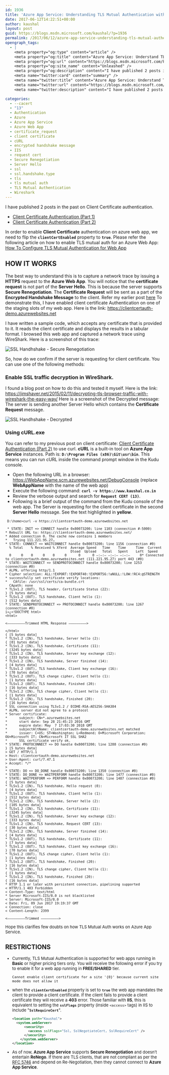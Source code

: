 ```yaml
---
id: 1936
title: 'Azure App Service: Understanding TLS Mutual Authentication with Web App'
date: 2017-06-12T14:22:51+00:00
author: kaushal
layout: post
guid: https://blogs.msdn.microsoft.com/kaushal/?p=1936
permalink: /2017/06/12/azure-app-service-understanding-tls-mutual-authentication-with-web-app/
opengraph_tags:
  - |
    <meta property="og:type" content="article" />
    <meta property="og:title" content="Azure App Service: Understand TLS Mutual Authentication" />
    <meta property="og:url" content="https://blogs.msdn.microsoft.com/kaushal/?p=1936" />
    <meta property="og:site_name" content="Unleashed" />
    <meta property="og:description" content="I have published 2 posts in the past on Client Certificate authentication. Client Certificate Authentication (Part 1) Client Certificate Authentication (Part 2) In order to enable Client Certificate authentication on azure web app, we need to flip the clientCertEnabled property to true. Please refer the following article on how to enable TLS mutual auth for..." />
    <meta name="twitter:card" content="summary" />
    <meta name="twitter:title" content="Azure App Service: Understand TLS Mutual Authentication" />
    <meta name="twitter:url" content="https://blogs.msdn.microsoft.com/kaushal/?p=1936" />
    <meta name="twitter:description" content="I have published 2 posts in the past on Client Certificate authentication. Client Certificate Authentication (Part 1) Client Certificate Authentication (Part 2) In order to enable Client Certificate authentication on azure web app, we need to flip the clientCertEnabled property to true. Please refer the following article on how to enable TLS mutual auth for..." />

categories:
  - --cacert
  - "13"
  - Authentication
  - Azure
  - Azure App Service
  - Azure Web App
  - certificate_request
  - client certificate
  - cURL
  - encrypted handshake message
  - IIS
  - request cert
  - Secure Renegotiation
  - Server Hello
  - ssl
  - ssl.handshake.type
  - tls
  - tls mutual auth
  - TLS Mutual Authentication
  - Wireshark
---
```

I have published 2 posts in the past on Client Certificate authentication.

  * [Client Certificate Authentication (Part 1)](https://kaushalp.github.io/2015/05/27/client-certificate-authentication-part-1/)
  * [Client Certificate Authentication (Part 2)](https://kaushalp.github.io/2017/06/09/client-certificate-authentication-part-2/)

  In order to enable **Client Certificate** authentication on azure web app, we need to flip the **``clientCertEnabled``** property to **``true``**. Please refer the following article on how to enable TLS mutual auth for an Azure Web App:
  [How To Configure TLS Mutual Authentication for Web App](https://docs.microsoft.com/en-us/azure/app-service-web/app-service-web-configure-tls-mutual-auth)

## HOW IT WORKS

The best way to understand this is to capture a network trace by issuing a **HTTPS** request to the **Azure Web App**. You will notice that the **certificate request** is not part of the **Server Hello**. This is because the server supports **Secure Renegotiation**. The **Certificate Request** will be sent as a part of the **Encrypted Handshake Message** to the client. Refer my earlier post [here](https://kaushalp.github.io/2017/06/09/client-certificate-authentication-part-2/)
To demonstrate this, I have enabled client certificate Authentication on one of the staging slots of my web app. Here is the link: https://clientcertauth-demo.azurewebsites.net

I have written a sample code, which accepts any certificate that is provided to it. It reads the client certificate and displays the results in a tabular format. I browsed this web app and captured a network trace using WireShark. Here is a screenshot of this trace:

![SSL Handhshake - Secure Renegotiation](https://kaushalp.github.io/wp-content/uploads/2017/06/image272.png)

So, how do we confirm if the server is requesting for client certificate. You can use one of the following methods:

### Enable SSL traffic decryption in WireShark.
I found a blog post on how to do this and tested it myself. Here is the link: https://jimshaver.net/2015/02/11/decrypting-tls-browser-traffic-with-wireshark-the-easy-way/
Here is a screenshot of the Decrypted message: The server is sending another Server Hello which contains the **Certificate Request** message.

![SSL Handhshake - Decrypted](https://kaushalp.github.io/wp-content/uploads/2017/06/image273.png)

### Using cURL.exe
You can refer to my previous post on client certificate: [Client Certificate Authentication (Part 2)](https://kaushalp.github.io/2017/06/09/client-certificate-authentication-part-2/) to use curl. **cURL** is a built-in tool on **Azure App Service** instances. Path is: **``D:\Program Files (x86)\Git\usr\bin``**. This means you can run cURL inside the command prompt window in the Kudu console.
* Open the following URL in a browser: https://WebAppName.scm.azurewebsites.net/DebugConsole (replace **WebAppName** with the name of the web app)
* Execute the following command: **``curl -v https://www.kaushal.co.in``**
* Review the verbose output and search for **``Request CERT (13)``**.
* Following is a brief output of the command from the Kudu console of the web app. The Server is requesting for the client certificate in the second **Server Hello** message. See the text highlighted in **yellow**.
<span style="font-size: small">

  ```shell_session
   D:\home>curl -v https://clientcertauth-demo.azurewebsites.net

   * STATE: INIT => CONNECT handle 0x80073200; line 1103 (connection #-5000)
  * Rebuilt URL to: https://clientcertauth-demo.azurewebsites.net/
  * Added connection 0. The cache now contains 1 members
  *   Trying 111.221.95.27…
  * STATE: CONNECT => WAITCONNECT handle 0x80073200; line 1156 (connection #0)
    % Total    % Received % Xferd  Average Speed   Time    Time     Time  Current
                                   Dload  Upload   Total   Spent    Left  Speed
    0     0    0     0    0     0      0      0 –:–:– –:–:– –:–:–     0* Connected to clientcertauth-demo.azurewebsites.net (111.221.95.27) port 443 (#0)
  * STATE: WAITCONNECT => SENDPROTOCONNECT handle 0x80073200; line 1253 (connection #0)
  * ALPN, offering http/1.1
  * Cipher selection: ALL:!EXPORT:!EXPORT40:!EXPORT56:!aNULL:!LOW:!RC4:@STRENGTH
  * successfully set certificate verify locations:
  *   CAfile: /usr/ssl/certs/ca-bundle.crt
    CApath: none
  * TLSv1.2 (OUT), TLS header, Certificate Status (22):
  } [5 bytes data]
  * TLSv1.2 (OUT), TLS handshake, Client hello (1):
  } [512 bytes data]
  * STATE: SENDPROTOCONNECT => PROTOCONNECT handle 0x80073200; line 1267 (connection #0)
  ï»¿<!DOCTYPE html>
  <html>

  <————————–Trimmed HTML Response ————————–>

  </html>
  { [5 bytes data]
  * TLSv1.2 (IN), TLS handshake, Server hello (2):
  { [81 bytes data]
  * TLSv1.2 (IN), TLS handshake, Certificate (11):
  { [3245 bytes data]
  * TLSv1.2 (IN), TLS handshake, Server key exchange (12):
  { [333 bytes data]
  * TLSv1.2 (IN), TLS handshake, Server finished (14):
  { [4 bytes data]
  * TLSv1.2 (OUT), TLS handshake, Client key exchange (16):
  } [70 bytes data]
  * TLSv1.2 (OUT), TLS change cipher, Client hello (1):
  } [1 bytes data]
  * TLSv1.2 (OUT), TLS handshake, Finished (20):
  } [16 bytes data]
  * TLSv1.2 (IN), TLS change cipher, Client hello (1):
  { [1 bytes data]
  * TLSv1.2 (IN), TLS handshake, Finished (20):
  { [16 bytes data]
  * SSL connection using TLSv1.2 / ECDHE-RSA-AES256-SHA384
  * ALPN, server did not agree to a protocol
  * Server certificate:
  *      subject: CN=*.azurewebsites.net
  *      start date: Sep 28 21:45:23 2016 GMT
  *      expire date: May  7 17:03:30 2018 GMT
  *      subjectAltName: clientcertauth-demo.azurewebsites.net matched
  *      issuer: C=US; ST=Washington; L=Redmond; O=Microsoft Corporation; OU=Microsoft IT; CN=Microsoft IT SSL SHA2
  *      SSL certificate verify ok.
  * STATE: PROTOCONNECT => DO handle 0x80073200; line 1288 (connection #0)
  } [5 bytes data]
  > GET / HTTP/1.1
  > Host: clientcertauth-demo.azurewebsites.net
  > User-Agent: curl/7.47.1
  > Accept: */*
  >
  * STATE: DO => DO_DONE handle 0x80073200; line 1350 (connection #0)
  * STATE: DO_DONE => WAITPERFORM handle 0x80073200; line 1477 (connection #0)
  * STATE: WAITPERFORM => PERFORM handle 0x80073200; line 1487 (connection #0)
  { [5 bytes data]
  * TLSv1.2 (IN), TLS handshake, Hello request (0):
  { [4 bytes data]
  * TLSv1.2 (OUT), TLS handshake, Client hello (1):
  } [512 bytes data]
  * TLSv1.2 (IN), TLS handshake, Server hello (2):
  { [105 bytes data]
  * TLSv1.2 (IN), TLS handshake, Certificate (11):
  { [3245 bytes data]
  * TLSv1.2 (IN), TLS handshake, Server key exchange (12):
  { [333 bytes data]
  * TLSv1.2 (IN), TLS handshake, Request CERT (13):
  { [30 bytes data]
  * TLSv1.2 (IN), TLS handshake, Server finished (14):
  { [4 bytes data]
  * TLSv1.2 (OUT), TLS handshake, Certificate (11):
  } [7 bytes data]
  * TLSv1.2 (OUT), TLS handshake, Client key exchange (16):
  } [70 bytes data]
  * TLSv1.2 (OUT), TLS change cipher, Client hello (1):
  } [1 bytes data]
  * TLSv1.2 (OUT), TLS handshake, Finished (20):
  } [16 bytes data]
  * TLSv1.2 (IN), TLS change cipher, Client hello (1):
  { [1 bytes data]
  * TLSv1.2 (IN), TLS handshake, Finished (20):
  { [16 bytes data]
  * HTTP 1.1 or later with persistent connection, pipelining supported
  < HTTP/1.1 403 Forbidden
  < Content-Type: text/html
  * Server Microsoft-IIS/8.0 is not blacklisted
  < Server: Microsoft-IIS/8.0
  < Date: Fri, 09 Jun 2017 19:19:37 GMT
  < Connection: close
  < Content-Length: 2399

  <————————–Trimmed ————————–>
  ```

  Hope this clarifies few doubts on how TLS Mutual Auth works on Azure App Service.

## RESTRICTIONS
* Currently, TLS Mutual Authentication is supported for web apps running in **Basic** or higher pricing tiers only. You will receive the following error if you try to enable it for a web app running in **FREE/SHARED** tier.

  ``Cannot enable client certificate for a site '{0}' because current site mode does not allow it``

* when the **``clientCertEnabled``** property is set to **``true``** the web app mandates the client to provide a client certificate. If the client fails to provide a client certificate they will receive a **403** error. Those familiar with **IIS**, this is equivalent to setting the **``sslFlags``** property (inside ``<access>`` tags) in IIS to include "**``SslRequireCert``**".

  ```xml
  <location path="Kaushal">
    <system.webServer>
        <security>
          <access sslFlags="Ssl, SslNegotiateCert, SslRequireCert" />
        </security>
      </system.webServer>
  </location>
  ```

* As of now, **Azure App Service** supports **Secure Renegotiation** and doesn’t entertain **ReNego**. If there are TLS clients, that are not compliant as per the [RFC 5746](https://tools.ietf.org/html/rfc5746#section-3.7) and depend on Re-Negotiation, then they cannot connect to **Azure App Service**.
